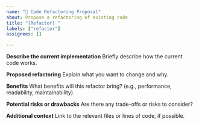 ```yaml
---
name: "🧹 Code Refactoring Proposal"
about: Propose a refactoring of existing code
title: "[Refactor] "
labels: ["refactor"]
assignees: []

---
```


**Describe the current implementation**
Briefly describe how the current code works.

**Proposed refactoring**
Explain what you want to change and why.

**Benefits**
What benefits will this refactor bring? (e.g., performance, readability, maintainability)

**Potential risks or drawbacks**
Are there any trade-offs or risks to consider?

**Additional context**
Link to the relevant files or lines of code, if possible.
